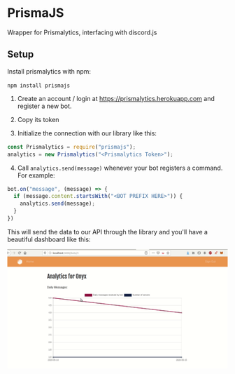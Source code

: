 # PrismaJS

Wrapper for Prismalytics, interfacing with discord.js

## Setup

Install prismalytics with npm:

`npm install prismajs`

1. Create an account / login at https://prismalytics.herokuapp.com and register a new bot.

2. Copy its token

3. Initialize the connection with our library like this:

```js
const Prismalytics = require("prismajs");
analytics = new Prismalytics("<Prismalytics Token>");
```

4. Call `analytics.send(message)` whenever your bot registers a command. For example:

```js
bot.on("message", (message) => {
  if (message.content.startsWith("<BOT PREFIX HERE>")) {
    analytics.send(message);
  }
})
```

This will send the data to our API through the library and you'll have a beautiful dashboard like this:

![demo](https://raw.githubusercontent.com/Uzay-G/prisma.py/master/galena2.gif)
